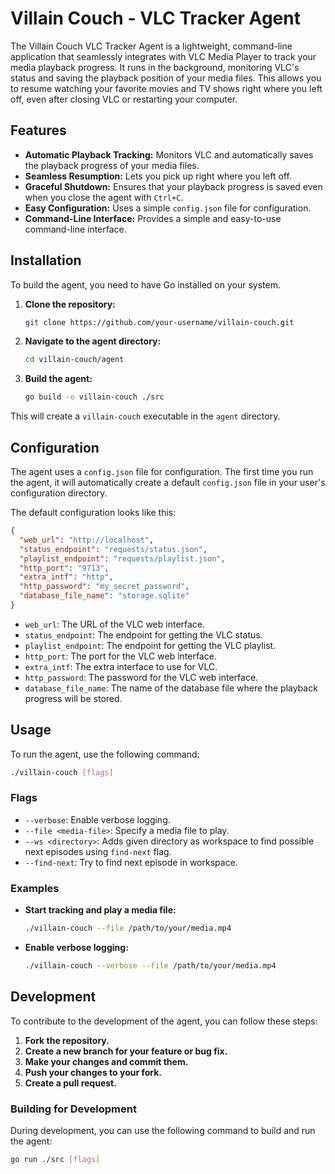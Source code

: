 # Villain Couch - VLC Tracker Agent

The Villain Couch VLC Tracker Agent is a lightweight, command-line application that seamlessly integrates with VLC Media Player to track your media playback progress. It runs in the background, monitoring VLC's status and saving the playback position of your media files. This allows you to resume watching your favorite movies and TV shows right where you left off, even after closing VLC or restarting your computer.

## Features

- **Automatic Playback Tracking:** Monitors VLC and automatically saves the playback progress of your media files.
- **Seamless Resumption:**  Lets you pick up right where you left off.
- **Graceful Shutdown:**  Ensures that your playback progress is saved even when you close the agent with `Ctrl+C`.
- **Easy Configuration:** Uses a simple `config.json` file for configuration.
- **Command-Line Interface:** Provides a simple and easy-to-use command-line interface.

## Installation

To build the agent, you need to have Go installed on your system.

1. **Clone the repository:**
   ```bash
   git clone https://github.com/your-username/villain-couch.git
   ```

2. **Navigate to the agent directory:**
   ```bash
   cd villain-couch/agent
   ```

3. **Build the agent:**
   ```bash
   go build -o villain-couch ./src
   ```

This will create a `villain-couch` executable in the `agent` directory.

## Configuration

The agent uses a `config.json` file for configuration. The first time you run the agent, it will automatically create a default `config.json` file in your user's configuration directory.

The default configuration looks like this:

```json
{
  "web_url": "http://localhost",
  "status_endpoint": "requests/status.json",
  "playlist_endpoint": "requests/playlist.json",
  "http_port": "9713",
  "extra_intf": "http",
  "http_password": "my_secret_password",
  "database_file_name": "storage.sqlite"
}

```

- `web_url`: The URL of the VLC web interface.
- `status_endpoint`: The endpoint for getting the VLC status.
- `playlist_endpoint`: The endpoint for getting the VLC playlist.
- `http_port`: The port for the VLC web interface.
- `extra_intf`: The extra interface to use for VLC.
- `http_password`: The password for the VLC web interface.
- `database_file_name`: The name of the database file where the playback progress will be stored.

## Usage

To run the agent, use the following command:

```bash
./villain-couch [flags]
```

### Flags

- `--verbose`: Enable verbose logging.
- `--file <media-file>`: Specify a media file to play.
- `--ws <directory>`: Adds given directory as workspace to find possible next episodes using `find-next` flag.
- `--find-next`: Try to find next episode in workspace.

### Examples

- **Start tracking and play a media file:**
  ```bash
  ./villain-couch --file /path/to/your/media.mp4
  ```

- **Enable verbose logging:**
  ```bash
  ./villain-couch --verbose --file /path/to/your/media.mp4
  ```

## Development

To contribute to the development of the agent, you can follow these steps:

1. **Fork the repository.**
2. **Create a new branch for your feature or bug fix.**
3. **Make your changes and commit them.**
4. **Push your changes to your fork.**
5. **Create a pull request.**

### Building for Development

During development, you can use the following command to build and run the agent:

```bash
go run ./src [flags]
```